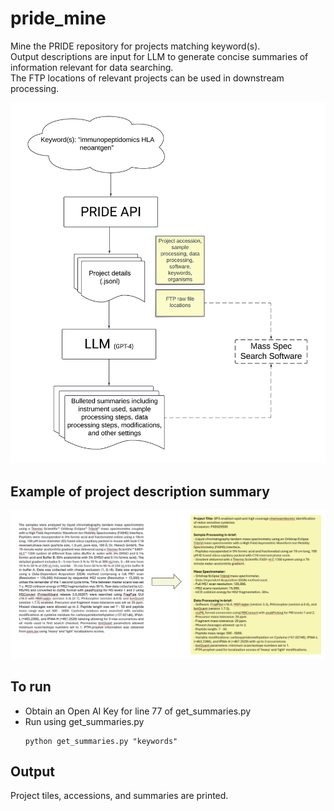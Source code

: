 # pride_mine

Mine the PRIDE repository for projects matching keyword(s). \
Output descriptions are input for LLM to generate concise summaries of information relevant for data searching. \
The FTP locations of relevant projects can be used in downstream processing.

![Model](pipeline.png)

## Example of project description summary
![Model](example.png)

## To run
- Obtain an Open AI Key for line 77 of get_summaries.py
- Run using get_summaries.py
  ```
  python get_summaries.py "keywords"
  ```

## Output
Project tiles, accessions, and summaries are printed.
